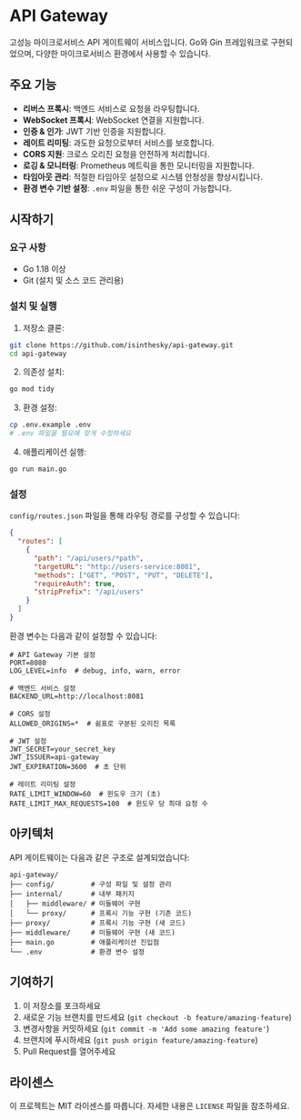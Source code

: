 # API Gateway

고성능 마이크로서비스 API 게이트웨이 서비스입니다. Go와 Gin 프레임워크로 구현되었으며, 다양한 마이크로서비스 환경에서 사용할 수 있습니다.

## 주요 기능

- **리버스 프록시**: 백엔드 서비스로 요청을 라우팅합니다.
- **WebSocket 프록시**: WebSocket 연결을 지원합니다.
- **인증 & 인가**: JWT 기반 인증을 지원합니다.
- **레이트 리미팅**: 과도한 요청으로부터 서비스를 보호합니다.
- **CORS 지원**: 크로스 오리진 요청을 안전하게 처리합니다.
- **로깅 & 모니터링**: Prometheus 메트릭을 통한 모니터링을 지원합니다.
- **타임아웃 관리**: 적절한 타임아웃 설정으로 시스템 안정성을 향상시킵니다.
- **환경 변수 기반 설정**: `.env` 파일을 통한 쉬운 구성이 가능합니다.

## 시작하기

### 요구 사항

- Go 1.18 이상
- Git (설치 및 소스 코드 관리용)

### 설치 및 실행

1. 저장소 클론:
```bash
git clone https://github.com/isinthesky/api-gateway.git
cd api-gateway
```

2. 의존성 설치:
```bash
go mod tidy
```

3. 환경 설정:
```bash
cp .env.example .env
# .env 파일을 필요에 맞게 수정하세요
```

4. 애플리케이션 실행:
```bash
go run main.go
```

### 설정

`config/routes.json` 파일을 통해 라우팅 경로를 구성할 수 있습니다:

```json
{
  "routes": [
    {
      "path": "/api/users/*path",
      "targetURL": "http://users-service:8081",
      "methods": ["GET", "POST", "PUT", "DELETE"],
      "requireAuth": true,
      "stripPrefix": "/api/users"
    }
  ]
}
```

환경 변수는 다음과 같이 설정할 수 있습니다:

```
# API Gateway 기본 설정
PORT=8080
LOG_LEVEL=info  # debug, info, warn, error

# 백엔드 서비스 설정
BACKEND_URL=http://localhost:8081

# CORS 설정
ALLOWED_ORIGINS=*  # 쉼표로 구분된 오리진 목록

# JWT 설정
JWT_SECRET=your_secret_key
JWT_ISSUER=api-gateway
JWT_EXPIRATION=3600  # 초 단위

# 레이트 리미팅 설정
RATE_LIMIT_WINDOW=60  # 윈도우 크기 (초)
RATE_LIMIT_MAX_REQUESTS=100  # 윈도우 당 최대 요청 수
```

## 아키텍처

API 게이트웨이는 다음과 같은 구조로 설계되었습니다:

```
api-gateway/
├── config/         # 구성 파일 및 설정 관리
├── internal/       # 내부 패키지
│   ├── middleware/ # 미들웨어 구현
│   └── proxy/      # 프록시 기능 구현 (기존 코드)
├── proxy/          # 프록시 기능 구현 (새 코드)
├── middleware/     # 미들웨어 구현 (새 코드)
├── main.go         # 애플리케이션 진입점
└── .env            # 환경 변수 설정
```

## 기여하기

1. 이 저장소를 포크하세요
2. 새로운 기능 브랜치를 만드세요 (`git checkout -b feature/amazing-feature`)
3. 변경사항을 커밋하세요 (`git commit -m 'Add some amazing feature'`)
4. 브랜치에 푸시하세요 (`git push origin feature/amazing-feature`)
5. Pull Request를 열어주세요

## 라이센스

이 프로젝트는 MIT 라이센스를 따릅니다. 자세한 내용은 `LICENSE` 파일을 참조하세요. 